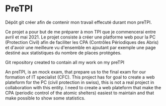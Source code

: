 # PreTPI
Dépôt git créer afin de contenir mon travail effecuté durant mon preTPI.

Ce projet a pour but de me préparer à mon TPI que je commencerai entre avril et mai 2021. Le projet consiste à créer une platforme web pour la PC (Protection Civil) afin de faciliter les CPA (Contrôles Périodiques des Abris) et d'avoir une meilleure vu d'ensemble en ajoutant par exemple une page destiné aux statistiques du nombre de places protégées.

Git repository created to contain all my work on my preTPI

An preTPI, is an mock exam, that prepare us to the final exam for our formation of IT specialist (CFC).
This project has for goal to create a web plateform for the PC (civil protection in swiss), this is not a real project in collaboration with this entity. I need to create a web plateform that make the CPA (periodic control of the atomic shelters) easiest to maintain and that make possible to show some statistics.
